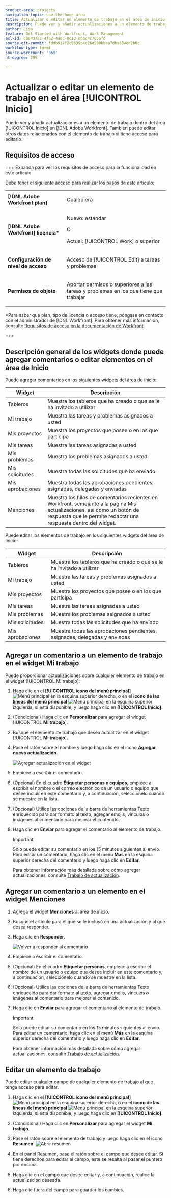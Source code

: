 ```yaml
---
product-area: projects
navigation-topic: use-the-home-area
title: Actualizar o editar un elemento de trabajo en el área de inicio
description: Puede ver y añadir actualizaciones a un elemento de trabajo dentro del área [!UICONTROL Inicio] en Adobe Workfront. También puede editar otros datos relacionados con el elemento de trabajo si tiene acceso para editarlo.
author: Lisa
feature: Get Started with Workfront, Work Management
exl-id: db643781-4f52-4a8c-8c13-0bbc4c7056fd
source-git-commit: fddb927f2c9639b4c26d590bbea7dba684ed2b6c
workflow-type: tm+mt
source-wordcount: '869'
ht-degree: 29%

---
```


# Actualizar o editar un elemento de trabajo en el área [!UICONTROL Inicio]

<!--Audited: 04/2024-->

<!--<span class="preview">The highlighted information on this page refers to functionality not yet generally available. It is available only in the Preview environment for all customers. After the monthly releases to Production, the same features are also available in the Production environment for customers who enabled fast releases. </span>   

<span class="preview">For information about fast releases, see [Enable or disable fast releases for your organization](/help/quicksilver/administration-and-setup/set-up-workfront/configure-system-defaults/enable-fast-release-process.md). </span>-->

Puede ver y añadir actualizaciones a un elemento de trabajo dentro del área [!UICONTROL Inicio] en [!DNL Adobe Workfront]. También puede editar otros datos relacionados con el elemento de trabajo si tiene acceso para editarlo.

## Requisitos de acceso

+++ Expanda para ver los requisitos de acceso para la funcionalidad en este artículo.

Debe tener el siguiente acceso para realizar los pasos de este artículo:

<table style="table-layout:auto"> 
 <col> 
 </col> 
 <col> 
 </col> 
 <tbody> 
  <tr> 
   <td role="rowheader"><strong>[!DNL Adobe Workfront plan]</strong></td> 
   <td> <p>Cualquiera</p> </td> 
  </tr> 
  <tr> 
   <td role="rowheader"><strong>[!DNL Adobe Workfront] licencia*</strong></td> 
   <td> <p>Nuevo: estándar</p>
   O

<p>Actual: [!UICONTROL Work] o superior</p> </td> 
  </tr> 
  <tr> 
   <td role="rowheader"><strong>Configuración de nivel de acceso</strong></td> 
   <td> <p>Acceso de [!UICONTROL Edit] a tareas y problemas</p> </td> 
  </tr> 
  <tr> 
   <td role="rowheader"><strong>Permisos de objeto</strong></td> 
   <td> <p>Aportar permisos o superiores a las tareas y problemas en los que tiene que trabajar</p> </td> 
  </tr> 
 </tbody> 
</table>

*Para saber qué plan, tipo de licencia o acceso tiene, póngase en contacto con el administrador de [!DNL Workfront]. Para obtener más información, consulte [Requisitos de acceso en la documentación de Workfront](/help/quicksilver/administration-and-setup/add-users/access-levels-and-object-permissions/access-level-requirements-in-documentation.md).

+++

<!--not sure if this  from the old UI: we don't have a Work List anymore - should this section come off? 

## View updates on a work item

You can view updates on any work item in the [!UICONTROL Work List]:

1. Click the **[!UICONTROL Main Menu]** ![Main Menu icon](assets/main-menu-icon.png) in the upper-right corner, or the **Main Menu** ![Main Menu lines icon](assets/lines-main-menu.png) in the upper-left corner, if available, then click **[!UICONTROL Home]**.
1. In the **[!UICONTROL Work List]** area, select the item where you want to view updates.\
   Updates are displayed in the right panel.

-->

## Descripción general de los widgets donde puede agregar comentarios o editar elementos en el área de Inicio

Puede agregar comentarios en los siguientes widgets del área de inicio:

| Widget | Descripción |
|--------------|---------------------------------------------------------------------------------------------------|
| Tableros | Muestra los tableros que ha creado o que se le ha invitado a utilizar |
| Mi trabajo | Muestra las tareas y problemas asignados a usted |
| Mis proyectos | Muestra los proyectos que posee o en los que participa |
| Mis tareas | Muestra las tareas asignadas a usted |
| Mis problemas | Muestra los problemas asignados a usted |
| Mis solicitudes | Muestra todas las solicitudes que ha enviado |
| Mis aprobaciones | Muestra todas las aprobaciones pendientes, asignadas, delegadas y enviadas |
| Menciones | Muestra los hilos de comentarios recientes en Workfront, semejante a la página Mis actualizaciones, así como un botón de respuesta que le permite redactar una respuesta dentro del widget. |

Puede editar los elementos de trabajo en los siguientes widgets del área de Inicio:

| Widget | Descripción |
|--------------|---------------------------------------------------------------------------------------------------|
| Tableros | Muestra los tableros que ha creado o que se le ha invitado a utilizar |
| Mi trabajo | Muestra las tareas y problemas asignados a usted |
| Mis proyectos | Muestra los proyectos que posee o en los que participa |
| Mis tareas | Muestra las tareas asignadas a usted |
| Mis problemas | Muestra los problemas asignados a usted |
| Mis solicitudes | Muestra todas las solicitudes que ha enviado |
| Mis aprobaciones | Muestra todas las aprobaciones pendientes, asignadas, delegadas y enviadas |

## Agregar un comentario a un elemento de trabajo en el widget Mi trabajo

Puede proporcionar actualizaciones sobre cualquier elemento de trabajo en el widget [!UICONTROL Mi trabajo]:

1. Haga clic en el **[!UICONTROL icono del menú principal]** ![Menú principal](assets/main-menu-icon.png) en la esquina superior derecha, o en el **icono de las líneas del menú principal** ![Menú principal](assets/lines-main-menu.png) en la esquina superior izquierda, si está disponible, y luego haga clic en **[!UICONTROL Inicio]**.
1. (Condicional) Haga clic en **Personalizar** para agregar el widget [!UICONTROL **Mi trabajo**].

1. Busque el elemento de trabajo que desea actualizar en el widget [!UICONTROL **Mi trabajo**].
1. Pase el ratón sobre el nombre y luego haga clic en el icono **Agregar nueva actualización**.

   ![Agregar actualización en el widget](assets/add-update-on-widget.png)

1. Empiece a escribir el comentario.
1. (Opcional) En el cuadro **Etiquetar personas o equipos**, empiece a escribir el nombre o el correo electrónico de un usuario o equipo que desee incluir en este comentario y, a continuación, selecciónelo cuando se muestre en la lista.
1. (Opcional) Utilice las opciones de la barra de herramientas Texto enriquecido para dar formato al texto, agregar emojis, vínculos o imágenes al comentario para mejorar el contenido.
1. Haga clic en **Enviar** para agregar el comentario al elemento de trabajo.

   >[!IMPORTANT]
   >
   >Solo puede editar su comentario en los 15 minutos siguientes al envío. Para editar un comentario, haga clic en el menú **Más** en la esquina superior derecha del comentario y luego haga clic en **Editar**.

   Para obtener información más detallada sobre cómo agregar actualizaciones, consulte [Trabajo de actualización](/help/quicksilver/workfront-basics/updating-work-items-and-viewing-updates/update-work.md).


## Agregar un comentario a un elemento en el widget Menciones

1. Agrega el widget **Menciones** al área de inicio.

1. Busque el artículo para el que se le incluyó en una actualización y al que desea responder.

1. Haga clic en **Responder**.

   ![Volver a responder al comentario](assets/reply-to-comment-in-mentions-widget.png)

1. Empiece a escribir el comentario.
1. (Opcional) En el cuadro **Etiquetar personas**, empiece a escribir el nombre de un usuario o equipo que desee incluir en este comentario y, a continuación, selecciónelo cuando se muestre en la lista.
1. (Opcional) Utilice las opciones de la barra de herramientas Texto enriquecido para dar formato al texto, agregar emojis, vínculos o imágenes al comentario para mejorar el contenido.
1. Haga clic en **Enviar** para agregar el comentario al elemento de trabajo.

   >[!IMPORTANT]
   >
   >Solo puede editar su comentario en los 15 minutos siguientes al envío. Para editar un comentario, haga clic en el menú **Más** en la esquina superior derecha del comentario y luego haga clic en **Editar**.

   Para obtener información más detallada sobre cómo agregar actualizaciones, consulte [Trabajo de actualización](/help/quicksilver/workfront-basics/updating-work-items-and-viewing-updates/update-work.md).

## Editar un elemento de trabajo

Puede editar cualquier campo de cualquier elemento de trabajo al que tenga acceso para editar.

1. Haga clic en el **[!UICONTROL icono del menú principal]** ![Menú principal](assets/main-menu-icon.png) en la esquina superior derecha, o en el **icono de las líneas del menú principal** ![Menú principal](assets/lines-main-menu.png) en la esquina superior izquierda, si está disponible, y luego haga clic en **[!UICONTROL Inicio]**.
1. (Condicional) Haga clic en **Personalizar** para agregar el widget **Mi trabajo**.

1. Pase el ratón sobre el elemento de trabajo y luego haga clic en el icono **Resumen**.
   ![Abrir resumen](assets/open-summary-new-home.png)

1. En el panel Resumen, pase el ratón sobre el campo que desee editar.
Si tiene derechos para editar el campo, este se resalta al pasar el puntero por encima.
1. Haga clic en el campo que desee editar y, a continuación, realice la actualización deseada.
1. Haga clic fuera del campo para guardar los cambios.
